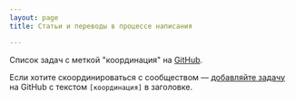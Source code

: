 ```yaml
---
layout: page
title: Статьи и переводы в процессе написания

---
```


Список задач с меткой "координация" на
[GitHub](https://github.com/ruRust/rustycrate.ru/labels/%D0%BA%D0%BE%D0%BE%D1%80%D0%B4%D0%B8%D0%BD%D0%B0%D1%86%D0%B8%D1%8F).

Если хотите скоординироваться с сообществом —
  [добавляйте задачу](https://github.com/ruRust/rustycrate.ru/labels/%D0%BA%D0%BE%D0%BE%D1%80%D0%B4%D0%B8%D0%BD%D0%B0%D1%86%D0%B8%D1%8F)
  на GitHub с текстом `[координация]` в заголовке.
